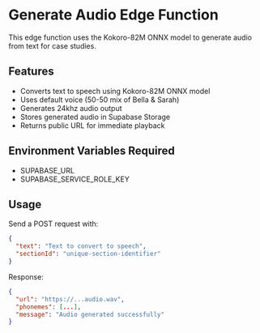 # Generate Audio Edge Function

This edge function uses the Kokoro-82M ONNX model to generate audio from text for case studies.

## Features
- Converts text to speech using Kokoro-82M ONNX model
- Uses default voice (50-50 mix of Bella & Sarah)
- Generates 24khz audio output
- Stores generated audio in Supabase Storage
- Returns public URL for immediate playback

## Environment Variables Required
- SUPABASE_URL
- SUPABASE_SERVICE_ROLE_KEY

## Usage
Send a POST request with:
```json
{
  "text": "Text to convert to speech",
  "sectionId": "unique-section-identifier"
}
```

Response:
```json
{
  "url": "https://...audio.wav",
  "phonemes": [...],
  "message": "Audio generated successfully"
}
```